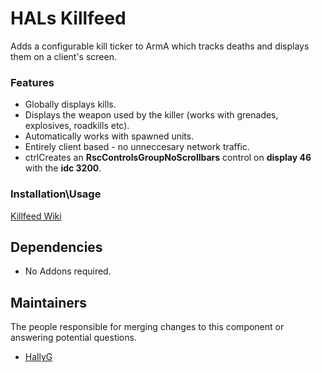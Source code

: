# HALs Killfeed
Adds a configurable kill ticker to ArmA which tracks deaths and displays them on a client's screen.

### Features
- Globally displays kills.
- Displays the weapon used by the killer (works with grenades, explosives, roadkills etc).
- Automatically works with spawned units.
- Entirely client based - no unneccesary network traffic.
- ctrlCreates an **RscControlsGroupNoScrollbars** control on **display 46** with the **idc 3200**.

### Installation\Usage
[Killfeed Wiki](https://github.com/HallyG/HALs_Killfeed/wiki/Configuration "Configuration")

## Dependencies
- No Addons required.

## Maintainers
The people responsible for merging changes to this component or answering potential questions.
* [HallyG](https://github.com/HallyG)
